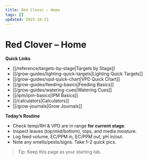 ```yaml
---
title: Red Clover – Home
tags: []
updated: 2025-10-23
---
```

# Red Clover – Home

**Quick Links**
- [[/reference/targets-by-stage|Targets by Stage]]
- [[/grow-guides/lighting-quick-targets|Lighting Quick Targets]]
- [[/grow-guides/vpd-quick-chart|VPD Quick Chart]]
- [[/grow-guides/feeding-basics|Feeding Basics]]
- [[/grow-guides/watering-cues|Watering Cues]]
- [[/ipm/ipm-basics|IPM Basics]]
- [[/calculators|Calculators]]
- [[/grow-journals|Grow Journals]]

**Today’s Routine**
- Check temp/RH & VPD are in range **for current stage**.
- Inspect leaves (top/mid/bottom), tops, and media moisture.
- Log feed volume, EC/PPM in, EC/PPM out, pH in/out.
- Note any smells/pests/signs. Take 1–2 quick pics.

> Tip: Keep this page as your starting tab.

